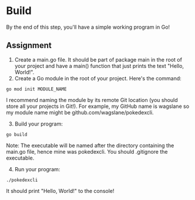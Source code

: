 # Build

By the end of this step, you'll have a simple working program in Go!

## Assignment

1. Create a main.go file. It should be part of package main in the root of your project and have a main() function that just prints the text "Hello, World!".
2. Create a Go module in the root of your project. Here's the command:

```cli
go mod init MODULE_NAME
```

I recommend naming the module by its remote Git location (you should store all your projects in Git!). For example, my GitHub name is wagslane so my module name might be github.com/wagslane/pokedexcli.

3. Build your program:

```cli
go build
```

Note: The executable will be named after the directory containing the main.go file, hence mine was pokedexcli. You should .gitignore the executable.

4. Run your program:

```cli
./pokedexcli
```

It should print "Hello, World!" to the console!
